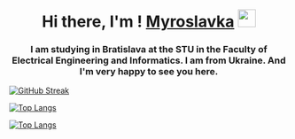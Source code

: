 <h1 align="center">Hi there, I'm ! <a href="https://daniilshat.ru/" target="_blank">Myroslavka</a> 
<img src="https://github.com/blackcater/blackcater/raw/main/images/Hi.gif" height="32"/></h1>
<h3 align="center">I am studying in Bratislava at the STU in the Faculty of Electrical Engineering and Informatics. I am from Ukraine. And I'm very happy to see you here. </h3>

[![GitHub Streak](https://github-readme-streak-stats.herokuapp.com/?user=DenverCoder1)](https://git.io/streak-stats)

<!---Для компактной версии-->
[![Top Langs](https://github-readme-stats.vercel.app/api/top-langs/?username=anuraghazra&layout=compact)](https://github.com/anuraghazra/github-readme-stats)

<!---Для подробной версии-->
[![Top Langs](https://github-readme-stats.vercel.app/api/top-langs/?username=anuraghazra)](https://github.com/anuraghazra/github-readme-stats)
